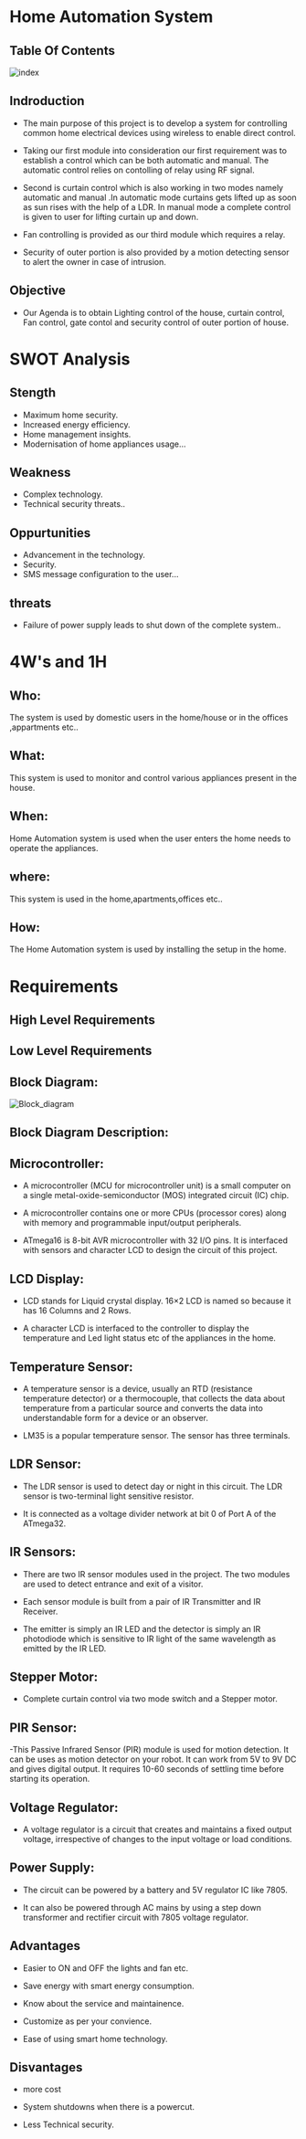 #  Home Automation System



##  Table Of Contents

![index](https://user-images.githubusercontent.com/98834933/155726431-3c2d2419-7e2e-4293-9286-eb15abc1bbae.JPG)


## Indroduction


- The main purpose of this  project is to develop a system for controlling common home electrical devices using wireless to enable direct control.

- Taking our first module into consideration our first requirement was to establish a control which can be both automatic and manual. The automatic control relies on contolling of relay using RF signal.

- Second is curtain control which is also working in two modes namely automatic and manual .In automatic mode curtains gets lifted up as soon as sun rises with the help of a LDR. In manual mode a complete control is given to user for lifting curtain up and down.

- Fan controlling is  provided as our third module  which requires a relay.

- Security of outer portion is also provided by a motion detecting sensor to alert the owner in case of intrusion.



## Objective

- Our Agenda is to obtain Lighting control of the house, curtain control, Fan control, gate contol and security control of outer portion of house.



# SWOT  Analysis


## Stength

- Maximum home security.
- Increased energy efficiency.
- Home management insights.
- Modernisation of home appliances usage...

## Weakness

- Complex technology.
- Technical security threats..

## Oppurtunities

- Advancement in the technology.
- Security.
- SMS message configuration to the user...

## threats

- Failure of power supply leads to shut down of the complete system..


# 4W's and 1H

## Who:
The system is used by domestic users in the home/house or in the offices ,appartments etc..

## What:
This system is used to monitor and control various appliances present in the house.

## When:
Home Automation system is used when the user enters the home needs to operate the appliances.

## where:
This system is used in the home,apartments,offices etc..

## How:
The Home Automation system is used by installing the setup in the home.  


# Requirements


## High Level Requirements





## Low Level Requirements




## Block Diagram:

![Block_diagram](https://user-images.githubusercontent.com/98834933/155726167-35eaaf96-a941-485d-a876-128704edd590.jpeg)



## Block Diagram Description:


## Microcontroller:

- A microcontroller (MCU for microcontroller unit) is a small computer on a single metal-oxide-semiconductor (MOS) integrated circuit (IC) chip.

- A microcontroller contains one or more CPUs (processor cores) along with memory and programmable input/output peripherals.

- ATmega16 is 8-bit AVR microcontroller with 32 I/O pins. It is interfaced with sensors and character LCD to design the circuit of this project.


## LCD Display:

- LCD stands for Liquid crystal display. 16×2 LCD is named so because it has 16 Columns and 2 Rows.

- A character LCD is interfaced to the controller to display the  temperature and Led light status etc  of the appliances in the home.


## Temperature Sensor:

- A temperature sensor is a device, usually an RTD (resistance temperature detector) or a thermocouple, that collects the data about temperature from a particular source and converts the data into understandable form for a device or an observer.

- LM35 is a popular temperature sensor. The sensor has three terminals.


## LDR Sensor:

- The LDR sensor is used to detect day or night in this circuit. The LDR sensor is two-terminal light sensitive resistor.

- It is connected as a voltage divider network at bit 0 of Port A of the ATmega32.


## IR Sensors:

- There are two IR sensor modules used in the project. The two modules are used to detect entrance and exit of a visitor.

- Each sensor module is built from a pair of IR Transmitter and IR Receiver.

- The emitter is simply an IR LED and the detector is simply an IR photodiode which is sensitive to IR light of the same wavelength as emitted by the IR LED.


## Stepper Motor:

- Complete curtain control via two mode switch and  a Stepper motor.


## PIR Sensor:

-This Passive Infrared Sensor (PIR) module is used for motion detection. It can be uses as motion detector on your robot. It can work from 5V to 9V DC and gives digital output. It requires 10-60 seconds of settling time before starting its operation.


## Voltage Regulator:

- A voltage regulator is a circuit that creates and maintains a fixed output voltage, irrespective of changes to the input voltage or load conditions.


## Power Supply:

- The circuit can be powered by a battery and 5V regulator IC like 7805.

- It can also be powered through AC mains by using a step down transformer and rectifier circuit with 7805 voltage regulator.



## Advantages

- Easier to ON and OFF the lights and fan etc.

- Save energy with smart energy consumption.

- Know about the service and maintainence.

- Customize as per your convience.

- Ease of using smart home technology.



## Disvantages

- more cost

- System shutdowns when there is a powercut.

- Less Technical security.
